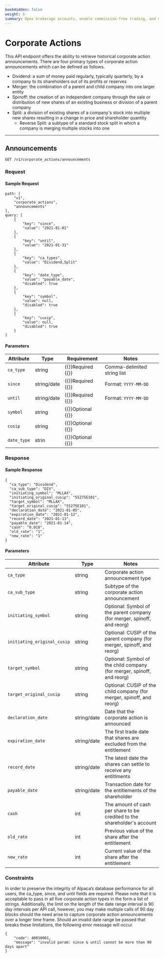 ```yaml
---
bookHidden: false
weight: 5
summary: Open brokerage accounts, enable commission-free trading, and manage the ongoing user experience with Alpaca Broker API
---
```


# Corporate Actions

This API endpoint offers the ability to retrieve historical corporate action announcements. There are four primary types of corporate action announcements which can be defined as follows.

- Dividend: a sum of money paid regularly, typically quarterly, by a company to its shareholders out of its profits or reserves
- Merger: the combination of a parent and child company into one larger entity
- Spinoff: the creation of an independent company through the sale or distribution of new shares of an existing business or division of a parent company
- Split: a division of existing shares of a company's stock into multiple new shares resulting in a change in price and shareholder quantity
  - Reverse Split: a subtype of a standard stock split in which a company is merging multiple stocks into one

---

## **Announcements**

`GET /v1/corporate_actions/announcements`

### Request

#### Sample Request

```
path: [
	"v1",
	"corporate_actions",
	"announcements"
],
query: [
	{
		"key": "since",
		"value": "2021-01-01"
	},
	{
		"key": "until",
		"value": "2021-01-31"
	},
	{
		"key": "ca_types",
		"value": "Dividend,Split"
	},
	{
		"key": "date_type",
		"value": "payable_date",
		"disabled": true
	},
	{
		"key": "symbol",
		"value": null,
		"disabled": true
	},
	{
		"key": "cusip",
		"value": null,
		"disabled": true
	}
]
```

#### Parameters

| Attribute  | Type        | Requirement                         | Notes                       |
| ---------- | ----------- | ----------------------------------- | --------------------------- |
| `ca_type`  | string      | {{<hint info>}}Required {{</hint>}} | Comma-delimited string list |
| `since`    | string/date | {{<hint info>}}Required {{</hint>}} | Format: `YYYY-MM-DD`        |
| `until`    | string/date | {{<hint info>}}Required {{</hint>}} | Format: `YYYY-MM-DD`        |
| `symbol`   | string      | {{<hint info>}}Optional {{</hint>}} |                             |
| `cusip`    | string      | {{<hint info>}}Optional {{</hint>}} |                             |
| `date_type`| strin       | {{<hint info>}}Optional {{</hint>}} |                             |

### Response

#### Sample Response

```
{
  "ca_type": "Dividend",
  "ca_sub_type": "DIV",
  "initiating_symbol": "MLLAX",
  "initiating_original_cusip": "55275E101",
  "target_symbol": "MLLAX",
  "target_original_cusip": "55275E101",
  "declaration_date": "2021-01-05",
  "expiration_date": "2021-01-12",
  "record_date": "2021-01-13",
  "payable_date": "2021-01-14",
  "cash": "0.018",
  "old_rate": "1",
  "new_rate": "1"
}
```

#### Parameters

| Attribute                   | Type        | Notes                                                                             |
| --------------------------- | ----------- | --------------------------------------------------------------------------------- |
| `ca_type`                   | string      | Corporate action announcement type                                                |
| `ca_sub_type`               | string      | Subtype of the corporate action announcement                                      |
| `initiating_symbol`         | string      | Optional: Symbol of the parent company (for merger, spinoff, and reorg)           |
| `initiating_original_cusip` | string      | Optional: CUSIP of the parent company (for merger, spinoff, and reorg)            |
| `target_symbol`             | string      | Optional: Symbol of the child company (for merger, spinoff, and reorg)            |
| `target_original_cusip`     | string      | Optional: CUSIP of the child company (for merger, spinoff, and reorg)             |
| `declaration_date`          | string/date | Date that the corporate action is announced                                       |
| `expiration_date`           | string/date | The first trade date that shares are excluded from the entitlement                |
| `record_date`               | string/date | The latest date the shares can settle to receive any entitlments                  |
| `payable_date`              | string/date | Transaction date for the entitlements of the shareholder                          |
| `cash`                      | int         | The amount of cash per share to be credited to the shareholder's account          |
| `old_rate`                  | int         | Previous value of the share after the entitlement                                 |
| `new_rate`                  | int         | Current value of the share after the entitlement                                  |

### Constraints

In order to preserve the integrity of Alpaca’s database performance for all users, the ca_type, since, and until fields are required. Please note that it is acceptable to pass in all five corporate action types in the form a list of strings. Additionally, the limit on the length of the date range interval is 90 day intervals per API call, however, you may make multiple calls of 90 day blocks should the need arise to capture corporate action announcements over a longer time frame. Should an invalid date range be passed that breaks these limitations, the following error message will occur.

```
{
    "code": 40010001,
    "message": "invalid param: since & until cannot be more than 90 days apart"
}
```

